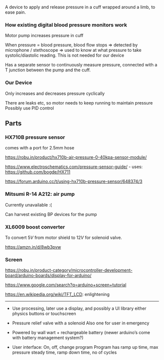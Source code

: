 A device to apply and release pressure in a cuff wrapped around a limb, to ease pain.


### How existing digital blood pressure monitors work

Motor pump increases pressure in cuff

When pressure = blood pressure, blood flow stops => detected by microphone / stethoscope => used to know at what pressure to take systolic/diastolic reading.
This is not needed for our device

Has a separate sensor to continuously measure pressure, connected with a T junction between the pump and the cuff.

### Our Device

Only increases and decreases pressure cyclically

There are leaks etc, so motor needs to keep running to maintain pressure
Possibly use PID control

## Parts

### HX710B pressure sensor

comes with a port for 2.5mm hose

https://robu.in/product/hx710b-air-pressure-0-40kpa-sensor-module/

https://www.electroschematics.com/pressure-sensor-guide/
    - uses: https://github.com/bogde/HX711

https://forum.arduino.cc/t/using-hx710b-pressure-sensor/648374/3

### Mitsumi R-14 A212: air pump

Currently unavailable :(

Can harvest existing BP devices for the pump

### XL6009 boost converter

To convert $5V$ from motor shield to $12V$ for solenoid valve.

https://amzn.in/d/8wb3pvw

### Screen

https://robu.in/product-category/microcontroller-development-board/arduino-boards/display-for-arduino/

https://www.google.com/search?q=arduino+screen+tutorial

https://en.wikipedia.org/wiki/TFT_LCD: enlightening

---

- Use processing, later use a display, and possibly a UI library
  either physics buttons or touchscreen

- Pressure relief valve with a solenoid
  Also one for user in emergency

- Powered by wall wart + rechargeable battery
  (newer arduino’s come with battery management system?)

- User interface: On, off, change program
  Program has ramp up time, max pressure steady time, ramp down time, no of cycles
